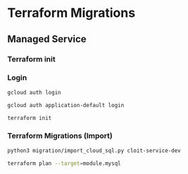 # Terraform Migrations
## Managed Service
### Terraform init

### Login
```bash
gcloud auth login
```

```bash 
gcloud auth application-default login
```

```bash
terraform init
```

### Terraform Migrations (Import)
```bash
python3 migration/import_cloud_sql.py cloit-service-dev
```

```bash
terraform plan --target=module.mysql
```

